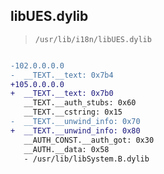 ## libUES.dylib

> `/usr/lib/i18n/libUES.dylib`

```diff

-102.0.0.0.0
-  __TEXT.__text: 0x7b4
+105.0.0.0.0
+  __TEXT.__text: 0x7b0
   __TEXT.__auth_stubs: 0x60
   __TEXT.__cstring: 0x15
-  __TEXT.__unwind_info: 0x70
+  __TEXT.__unwind_info: 0x80
   __AUTH_CONST.__auth_got: 0x30
   __AUTH.__data: 0x58
   - /usr/lib/libSystem.B.dylib

```

